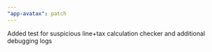 ```yaml
---
"app-avatax": patch
---
```


Added test for suspicious line+tax calculation checker and additional debugging logs
